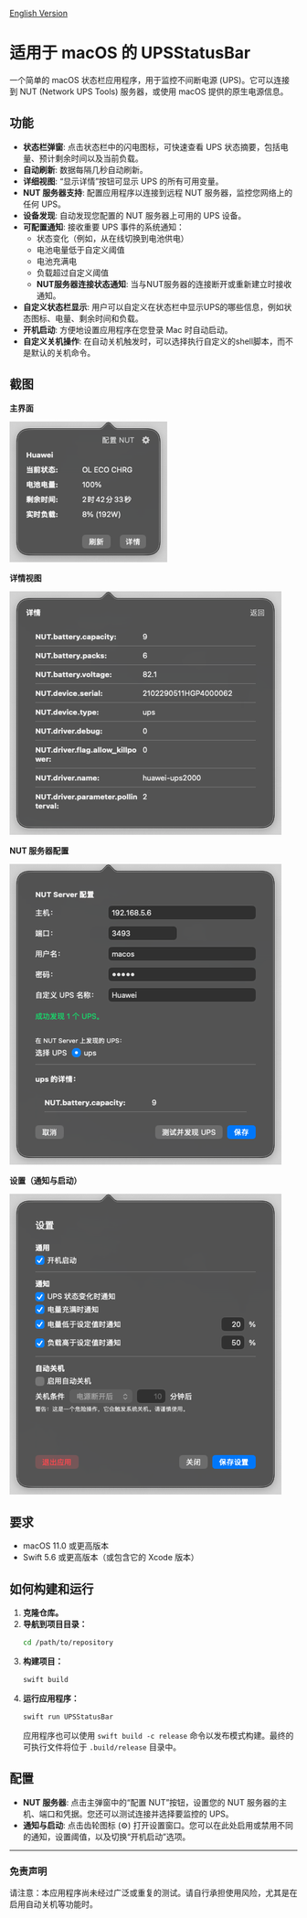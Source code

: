 [English Version](README.en.md)

# 适用于 macOS 的 UPSStatusBar

一个简单的 macOS 状态栏应用程序，用于监控不间断电源 (UPS)。它可以连接到 NUT (Network UPS Tools) 服务器，或使用 macOS 提供的原生电源信息。

## 功能

- **状态栏弹窗**: 点击状态栏中的闪电图标，可快速查看 UPS 状态摘要，包括电量、预计剩余时间以及当前负载。
- **自动刷新**: 数据每隔几秒自动刷新。
- **详细视图**: “显示详情”按钮可显示 UPS 的所有可用变量。
- **NUT 服务器支持**: 配置应用程序以连接到远程 NUT 服务器，监控您网络上的任何 UPS。
- **设备发现**: 自动发现您配置的 NUT 服务器上可用的 UPS 设备。
- **可配置通知**: 接收重要 UPS 事件的系统通知：
    - 状态变化（例如，从在线切换到电池供电）
    - 电池电量低于自定义阈值
    - 电池充满电
    - 负载超过自定义阈值
    - **NUT服务器连接状态通知**: 当与NUT服务器的连接断开或重新建立时接收通知。
- **自定义状态栏显示**: 用户可以自定义在状态栏中显示UPS的哪些信息，例如状态图标、电量、剩余时间和负载。
- **开机启动**: 方便地设置应用程序在您登录 Mac 时自动启动。
- **自定义关机操作**: 在自动关机触发时，可以选择执行自定义的shell脚本，而不是默认的关机命令。

## 截图

**主界面**

![主界面](images/main.png)

**详情视图**

![详情视图](images/detail.png)

**NUT 服务器配置**

![NUT 服务器配置](images/nut.png)

**设置（通知与启动）**

![设置](images/settings.png)

## 要求

- macOS 11.0 或更高版本
- Swift 5.6 或更高版本（或包含它的 Xcode 版本）

## 如何构建和运行

1.  **克隆仓库。**
2.  **导航到项目目录：**
    ```bash
    cd /path/to/repository
    ```
3.  **构建项目：**
    ```bash
    swift build
    ```
4.  **运行应用程序：**
    ```bash
    swift run UPSStatusBar
    ```
    应用程序也可以使用 `swift build -c release` 命令以发布模式构建。最终的可执行文件将位于 `.build/release` 目录中。

## 配置

- **NUT 服务器**: 点击主弹窗中的“配置 NUT”按钮，设置您的 NUT 服务器的主机、端口和凭据。您还可以测试连接并选择要监控的 UPS。
- **通知与启动**: 点击齿轮图标 (⚙️) 打开设置窗口。您可以在此处启用或禁用不同的通知，设置阈值，以及切换“开机启动”选项。

---

### 免责声明

请注意：本应用程序尚未经过广泛或重复的测试。请自行承担使用风险，尤其是在启用自动关机等功能时。

